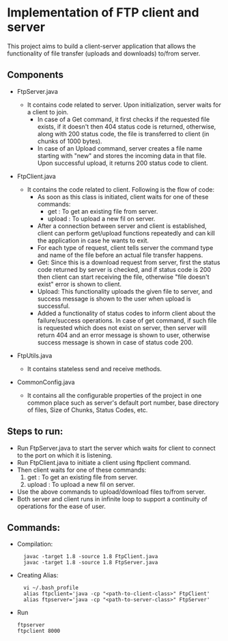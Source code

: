 
# Implementation of FTP client and server

This project aims to build a client-server application that allows the functionality of file transfer (uploads and downloads) to/from server.


## Components

- FtpServer.java
  - It contains code related to server. Upon initialization, server waits for a client to join.  
    - In case of a Get command, it first checks if the requested file exists, if it doesn't then 404 status code is returned, otherwise, along with 200 status code, the file is transferred to client (in chunks of 1000 bytes).
    - In case of an Upload command, server creates a file name starting with "new" and stores the incoming data in that file. Upon successful upload, it returns 200 status code to client.  
- FtpClient.java
  - It contains the code related to client. Following is the flow of code:
    - As soon as this class is initiated, client waits for one of these commands:
      - get <filename> : To get an existing file from server.
      - upload <filename> : To upload a new fil on server.
    - After a connection between server and client is established, client can perform get/upload functions repeatedly and can kill the application in case he wants to exit.
    - For each type of request, client tells server the command type and name of the file before an actual file transfer happens.
    - Get: Since this is a download request from server, first the status code returned by server is checked, and if status code is 200 then client can start receiving the file, otherwise "file doesn't exist" error is shown to client.
    - Upload: This functionality uploads the given file to server, and success message is shown to the user when upload is successful.
    - Added a functionality of status codes to inform client about the failure/success operations. In case of get command, if such file is requested which does not exist on server, then server will return 404 and an error message is shown to user, otherwise success message is shown in case of status code 200.
  
- FtpUtils.java
  - It contains stateless send and receive methods.
- CommonConfig.java
  - It contains all the configurable properties of the project in one common place such as server's default port number, base directory of files, Size of Chunks, Status Codes, etc.


## Steps to run:
* Run FtpServer.java to start the server which waits for client to connect to the port on which it is listening. 
* Run FtpClient.java to initiate a client using ftpclient <port> command.
* Then client waits for one of these commands:
  1. get <filename> : To get an existing file from server.
  2. upload <filename> : To upload a new fil on server.
* Use the above commands to upload/download files to/from server.
* Both server and client runs in infinite loop to support a continuity of operations for the ease of user.

## Commands:
- Compilation:
  ```
    javac -target 1.8 -source 1.8 FtpClient.java
    javac -target 1.8 -source 1.8 FtpServer.java
    ```
- Creating Alias:
  ```
    vi ~/.bash_profile
    alias ftpclient='java -cp "<path-to-client-class>" FtpClient'
    alias ftpserver='java -cp "<path-to-server-class>" FtpServer'
    ```

- Run
  ```
  ftpserver
  ftpclient 8000
  ```


    

